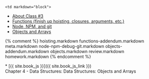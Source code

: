 	<td markdown="block">
* [About Class #3](slides/03/meta.html)
* [Functions (finish up hoisting, closures, arguments, etc.)](slides/03/functions-addendum.html)
* [Node, NPM, and git](slides/03/node-npm-debug-git.html)
* [Objects and Arrays](slides/03/objects.html)

{% comment %}
hoisting.markdown
functions-addendum.markdown
meta.markdown
node-npm-debug-git.markdown
objects-addendum.markdown
objects.markdown
review.markdown
homework.markdown
{% endcomment %}
</td>
	<td markdown="block">
* [{{ site.book_js }}]({{ site.book_js_link }}) <br> Chapter 4 - Data Structures: Data Structures: Objects and Arrays
</td>
	<td markdown="block">
<!--
* [](assignments/.html)
-->
</td>
